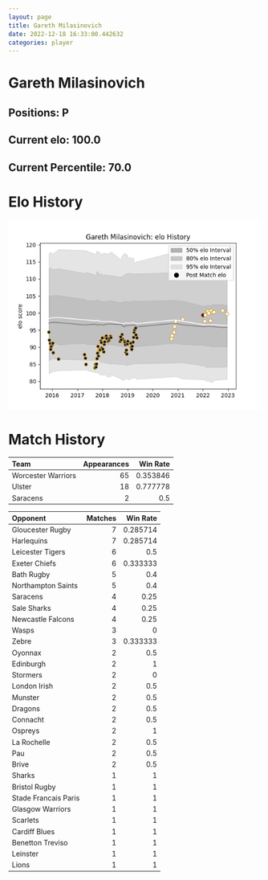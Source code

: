 ```yaml
---  
layout: page  
title: Gareth Milasinovich  
date: 2022-12-18 16:33:00.442632  
categories: player  
---
```

# Gareth Milasinovich

## Positions: P

## Current elo: 100.0

## Current Percentile: 70.0

# Elo History


![elo history](history_GarethMilasinovich.png)
# Match History


| Team               |   Appearances |   Win Rate |
|:-------------------|--------------:|-----------:|
| Worcester Warriors |            65 |   0.353846 |
| Ulster             |            18 |   0.777778 |
| Saracens           |             2 |   0.5      |

| Opponent             |   Matches |   Win Rate |
|:---------------------|----------:|-----------:|
| Gloucester Rugby     |         7 |   0.285714 |
| Harlequins           |         7 |   0.285714 |
| Leicester Tigers     |         6 |   0.5      |
| Exeter Chiefs        |         6 |   0.333333 |
| Bath Rugby           |         5 |   0.4      |
| Northampton Saints   |         5 |   0.4      |
| Saracens             |         4 |   0.25     |
| Sale Sharks          |         4 |   0.25     |
| Newcastle Falcons    |         4 |   0.25     |
| Wasps                |         3 |   0        |
| Zebre                |         3 |   0.333333 |
| Oyonnax              |         2 |   0.5      |
| Edinburgh            |         2 |   1        |
| Stormers             |         2 |   0        |
| London Irish         |         2 |   0.5      |
| Munster              |         2 |   0.5      |
| Dragons              |         2 |   0.5      |
| Connacht             |         2 |   0.5      |
| Ospreys              |         2 |   1        |
| La Rochelle          |         2 |   0.5      |
| Pau                  |         2 |   0.5      |
| Brive                |         2 |   0.5      |
| Sharks               |         1 |   1        |
| Bristol Rugby        |         1 |   1        |
| Stade Francais Paris |         1 |   1        |
| Glasgow Warriors     |         1 |   1        |
| Scarlets             |         1 |   1        |
| Cardiff Blues        |         1 |   1        |
| Benetton Treviso     |         1 |   1        |
| Leinster             |         1 |   1        |
| Lions                |         1 |   1        |